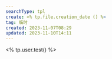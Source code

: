 ```yaml
---
searchType: tpl
create: <% tp.file.creation_date () %>
tag: 临时
created: 2023-11-07T08:29
updated: 2023-11-10T14:11
---
```

<% tp.user.test() %>